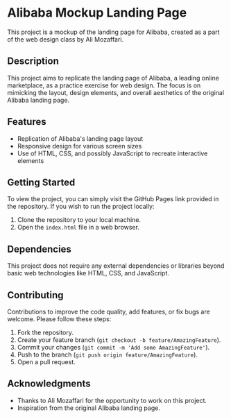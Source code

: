 # Alibaba Mockup Landing Page

This project is a mockup of the landing page for Alibaba, created as a part of the web design class by Ali Mozaffari.

## Description

This project aims to replicate the landing page of Alibaba, a leading online marketplace, as a practice exercise for web design. The focus is on mimicking the layout, design elements, and overall aesthetics of the original Alibaba landing page.

## Features

- Replication of Alibaba's landing page layout
- Responsive design for various screen sizes
- Use of HTML, CSS, and possibly JavaScript to recreate interactive elements

## Getting Started

To view the project, you can simply visit the GitHub Pages link provided in the repository. If you wish to run the project locally:

1. Clone the repository to your local machine.
2. Open the `index.html` file in a web browser.

## Dependencies

This project does not require any external dependencies or libraries beyond basic web technologies like HTML, CSS, and JavaScript.

## Contributing

Contributions to improve the code quality, add features, or fix bugs are welcome. Please follow these steps:

1. Fork the repository.
2. Create your feature branch (`git checkout -b feature/AmazingFeature`).
3. Commit your changes (`git commit -m 'Add some AmazingFeature'`).
4. Push to the branch (`git push origin feature/AmazingFeature`).
5. Open a pull request.


## Acknowledgments

- Thanks to Ali Mozaffari for the opportunity to work on this project.
- Inspiration from the original Alibaba landing page.
